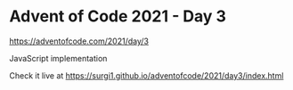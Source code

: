 # Advent of Code 2021 - Day 3

https://adventofcode.com/2021/day/3

JavaScript implementation

Check it live at https://surgi1.github.io/adventofcode/2021/day3/index.html